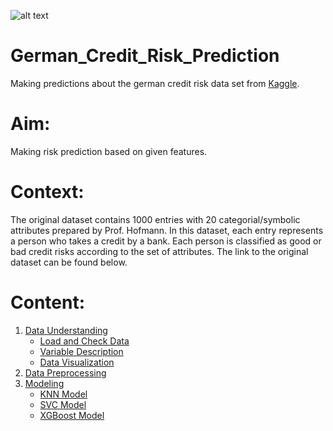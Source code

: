 ![alt text](https://zeynepstefan.com/wp-content/uploads/2018/04/creditrisk.jpg)
# German_Credit_Risk_Prediction
Making predictions about the german credit risk data set from [Kaggle](https://www.kaggle.com/kabure/german-credit-data-with-risk).

# Aim:
Making risk prediction based on given features.

# Context:
The original dataset contains 1000 entries with 20 categorial/symbolic attributes prepared by Prof. Hofmann. In this dataset, each entry represents a person who takes a credit by a bank. Each person is classified as good or bad credit risks according to the set of attributes. The link to the original dataset can be found below.

# Content:
1. [Data Understanding](#1)
    * [Load and Check Data](#2)
    * [Variable Description](#3)
    * [Data Visualization](#4)
1. [Data Preprocessing](#5)                          
1. [Modeling](#6)
    * [KNN Model](#7)
    * [SVC Model](#8)
    * [XGBoost Model](#9)
